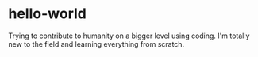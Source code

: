 # hello-world
Trying to contribute to humanity on a bigger level using coding.
I'm totally new to the field and learning everything from scratch.
